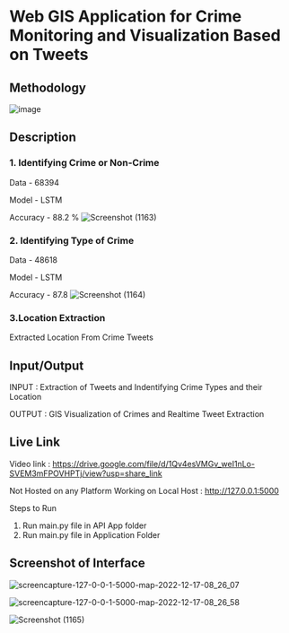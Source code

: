 # Web GIS Application for Crime Monitoring and Visualization Based on Tweets

## Methodology

![image](https://user-images.githubusercontent.com/67017562/208219619-06a8093e-e1d9-4f9a-a1c4-6fdc75a24c92.png)

## Description

### 1. Identifying Crime or Non-Crime

Data - 68394

Model - LSTM

Accuracy - 88.2 %
![Screenshot (1163)](https://user-images.githubusercontent.com/67017562/208219899-5bb34e61-0ebe-40bb-9854-2ae084bf5ffb.png)

### 2. Identifying Type of Crime

Data - 48618

Model - LSTM

Accuracy - 87.8
![Screenshot (1164)](https://user-images.githubusercontent.com/67017562/208221251-769df3de-a6ad-4572-9524-382a5b994d7b.png)


### 3.Location Extraction

Extracted Location From Crime Tweets

## Input/Output

INPUT : Extraction of Tweets and Indentifying Crime Types and their Location

OUTPUT : GIS Visualization of Crimes and Realtime Tweet Extraction


## Live Link 

Video link : https://drive.google.com/file/d/1Qv4esVMGv_weI1nLo-SVEM3mFPOVHPTj/view?usp=share_link

Not Hosted on any Platform
Working on Local Host : http://127.0.0.1:5000

Steps to Run
1. Run main.py file in API App folder
2. Run main.py file in Application Folder

## Screenshot of Interface 

![screencapture-127-0-0-1-5000-map-2022-12-17-08_26_07](https://user-images.githubusercontent.com/67017562/208220615-080d3bc2-5f64-43ef-9fdd-d4077f0ae0cd.png)

![screencapture-127-0-0-1-5000-map-2022-12-17-08_26_58](https://user-images.githubusercontent.com/67017562/208220640-9d00eb42-03d8-46a9-b212-1b1ad1630ba8.png)

![Screenshot (1165)](https://user-images.githubusercontent.com/67017562/208220868-d8b7bdcb-2a0a-4b96-9c16-b8d41aea5d3e.png)





